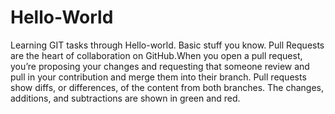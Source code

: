 # Hello-World
Learning GIT tasks through Hello-world. Basic stuff you know.
Pull Requests are the heart of collaboration on GitHub.When you open a pull request, you’re proposing your changes and requesting that someone review and pull in your contribution and merge them into their branch. Pull requests show diffs, or differences, of the content from both branches. The changes, additions, and subtractions are shown in green and red.
